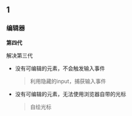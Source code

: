 ## 1

### 编辑器

**第四代**

解决第三代
- 没有可编辑的元素，不会触发输入事件
    > 利用隐藏的input，捕获输入事件
- 没有可编辑的元素，无法使用浏览器自带的光标
    > 自绘光标